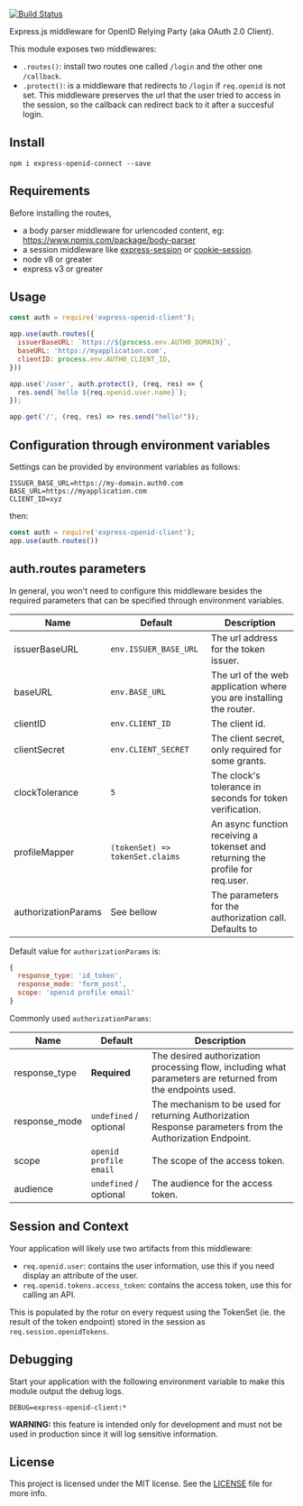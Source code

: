 [![Build Status](https://travis-ci.org/auth0/express-openid-client.svg?branch=master)](https://travis-ci.org/auth0/express-openid-client)

Express.js middleware for OpenID Relying Party (aka OAuth 2.0 Client).

This module exposes two middlewares:

-  `.routes()`: install two routes one called `/login` and the other one `/callback`.
-  `.protect()`: is a middleware that redirects to `/login` if `req.openid` is not set. This middleware preserves the url that the user tried to access in the session, so the callback can redirect back to it after a succesful login.

## Install

```
npm i express-openid-connect --save
```

## Requirements

Before installing the routes,

-  a body parser middleware for urlencoded content, eg: https://www.npmjs.com/package/body-parser
-  a session middleware like [express-session](https://www.npmjs.com/package/express-session) or [cookie-session](https://www.npmjs.com/package/cookie-session).
-  node v8 or greater
-  express v3 or greater

## Usage

```javascript
const auth = require('express-openid-client');

app.use(auth.routes({
  issuerBaseURL: `https://${process.env.AUTH0_DOMAIN}`,
  baseURL: 'https://myapplication.com',
  clientID: process.env.AUTH0_CLIENT_ID,
}))

app.use('/user', auth.protect(), (req, res) => {
  res.send(`hello ${req.openid.user.name}`);
});

app.get('/', (req, res) => res.send("hello!"));
```

## Configuration through environment variables

Settings can be provided by environment variables as follows:

```
ISSUER_BASE_URL=https://my-domain.auth0.com
BASE_URL=https://myapplication.com
CLIENT_ID=xyz
```

then:

```javascript
const auth = require('express-openid-client');
app.use(auth.routes())
```

## auth.routes parameters

In general, you won't need to configure this middleware besides the required parameters that can be specified through environment variables.

| Name                | Default                         | Description                                                                    |
|---------------------|---------------------------------|--------------------------------------------------------------------------------|
| issuerBaseURL       | `env.ISSUER_BASE_URL`           | The url address for the token issuer.                                          |
| baseURL             | `env.BASE_URL`                  | The url of the web application where you are installing the router.            |
| clientID            | `env.CLIENT_ID`                 | The client id.                                                                 |
| clientSecret        | `env.CLIENT_SECRET`             | The client secret, only required for some grants.                              |
| clockTolerance      | `5`                             | The clock's tolerance in seconds for token verification.                       |
| profileMapper       | `(tokenSet) => tokenSet.claims` | An async function receiving a tokenset and returning the profile for req.user. |
| authorizationParams | See bellow                      | The parameters for the authorization call. Defaults to                         |

Default value for `authorizationParams` is:

```javascript
{
  response_type: 'id_token',
  response_mode: 'form_post',
  scope: 'openid profile email'
}
```

Commonly used `authorizationParams`:

| Name                | Default                | Description                                                                                                  |
|---------------------|------------------------|--------------------------------------------------------------------------------------------------------------|
| response_type       | **Required**           | The desired authorization processing flow, including what parameters are returned from the endpoints used.   |
| response_mode       | `undefined` / optional | The mechanism to be used for returning Authorization Response parameters from the Authorization Endpoint.    |
| scope               | `openid profile email` | The scope of the access token.                                                                               |
| audience            | `undefined` / optional | The audience for the access token.                                                                           |

## Session and Context

Your application will likely use two artifacts from this middleware:

-  `req.openid.user`: contains the user information, use this if you need display an attribute of the user.
-  `req.openid.tokens.access_token`: contains the access token, use this for calling an API.

This is populated by the rotur on every request using the TokenSet (ie. the result of the token endpoint) stored in the session as `req.session.openidTokens`.

## Debugging

Start your application with the following environment variable to make this module output the debug logs.

```
DEBUG=express-openid-client:*
```

**WARNING:** this feature is intended only for development and must not be used in production since it will log sensitive information.

## License

This project is licensed under the MIT license. See the [LICENSE](LICENSE) file for more info.

